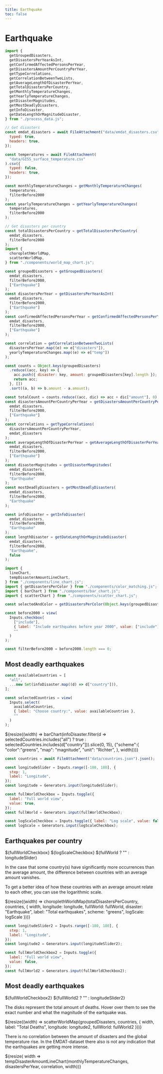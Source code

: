 ```yaml
---
title: Earthquake
toc: false
---
```


# Earthquake

<!-- Load and transform the data -->
<style>
.hero {
display: flex;
flex-direction: column;
align-items: center;
font-family: var(--sans-serif);
margin: 4rem 0 8rem;
text-wrap: balance;
text-align: center;
}

.hero h1 {
margin: 2rem 0;
max-width: none;
font-size: 14vw;
font-weight: 900;
line-height: 1;
background: linear-gradient(30deg, var(--theme-foreground-focus), currentColor);
-webkit-background-clip: text;
-webkit-text-fill-color: transparent;
background-clip: text;
}

.hero h2 {
margin: 0;
max-width: 34em;
font-size: 20px;
font-style: initial;
font-weight: 500;
line-height: 1.5;
color: var(--theme-foreground-muted);
}

@media (min-width: 640px) {
.hero h1 {
font-size: 90px;
}
}

</style>

```js
import {
  getGroupedDisasters,
  getDisastersPerYearAsInt,
  getConfirmedAffectedPersonsPerYear,
  getDisastersAmountPerCountryPerYear,
  getTypeCorrelations,
  getCorrelationBetweenTwoLists,
  getAverageLengthOfDisasterPerYear,
  getTotalDisastersPerCountry,
  getMonthlyTemperatureChanges,
  getYearlyTemperatureChanges,
  getDisasterMagnitudes,
  getMostDeadlyDisasters,
  getInfoDisaster,
  getDateLengthOrMagnitudeDisaster,
} from "./process_data.js";

// Get disasters
const emdat_disasters = await FileAttachment("data/emdat_disasters.csv").csv({
  typed: true,
  headers: true,
});

const temperatures = await FileAttachment(
  "data/GISS_surface_temperature.csv"
).csv({
  typed: false,
  headers: true,
});

const monthlyTemperatureChanges = getMonthlyTemperatureChanges(
  temperatures,
  filterBefore2000
);
const yearlyTemperatureChanges = getYearlyTemperatureChanges(
  temperatures,
  filterBefore2000
);

// Get disasters per country
const totalDisastersPerCountry = getTotalDisastersPerCountry(
  emdat_disasters,
  filterBefore2000
);
import {
  choroplethWorldMap,
  scatterWorldMap,
} from "./components/world_map_chart.js";

const groupedDisasters = getGroupedDisasters(
  emdat_disasters,
  filterBefore2000,
  ["Earthquake"]
);
const disastersPerYear = getDisastersPerYearAsInt(
  emdat_disasters,
  filterBefore2000,
  ["Earthquake"]
);
const confirmedAffectedPersonsPerYear = getConfirmedAffectedPersonsPerYear(
  emdat_disasters,
  filterBefore2000,
  ["Earthquake"]
);

const correlation = getCorrelationBetweenTwoLists(
  disastersPerYear.map((e) => e["disasters"]),
  yearlyTemperatureChanges.map((e) => e["temp"])
);

const counts = Object.keys(groupedDisasters)
  .reduce((acc, key) => {
    acc.push({ disaster: key, amount: groupedDisasters[key].length });
    return acc;
  }, [])
  .sort((a, b) => b.amount - a.amount);

const totalCount = counts.reduce((acc, dic) => acc + dic["amount"], 0);
const disastersAmountPerCountryPerYear = getDisastersAmountPerCountryPerYear(
  emdat_disasters,
  filterBefore2000,
  ["Earthquake"]
);
const correlations = getTypeCorrelations(
  disastersAmountPerCountryPerYear,
  emdat_disasters
);
const averageLengthOfDisasterPerYear = getAverageLengthOfDisasterPerYear(
  emdat_disasters,
  filterBefore2000,
  ["Earthquake"]
);
const disasterMagnitudes = getDisasterMagnitudes(
  emdat_disasters,
  filterBefore2000,
  "Earthquake"
);
const mostDeadlyDisasters = getMostDeadlyDisasters(
  emdat_disasters,
  filterBefore2000,
  "Earthquake"
);

const infoDisaster = getInfoDisaster(
  emdat_disasters,
  filterBefore2000,
  "Earthquake"
);
const lengthDisaster = getDateLengthOrMagnitudeDisaster(
  emdat_disasters,
  filterBefore2000,
  "Earthquake",
  false
);
```

```js
import {
  lineChart,
  tempDisasterAmountLineChart,
} from "./components/line_chart.js";
import { getDisastersPerColor } from "./components/color_matching.js";
import { barChart } from "./components/bar_chart.js";
import { scatterChart } from "./components/scatter_chart.js";
```

```js
const selectedAndColor = getDisastersPerColor(Object.keys(groupedDisasters));
```

```js
const before2000 = view(
  Inputs.checkbox(
    ["include"],
    { label: "Include earthquakes before year 2000", value: ["include"] },
    ""
  )
);
```

```js
const filterBefore2000 = before2000.length === 0;
```

## Most deadly earthquakes

```js
const availableCountries = [
  "all",
  ...new Set(infoDisaster.map((d) => d["country"])),
];

const selectedCountries = view(
  Inputs.select(
    availableCountries,
    { label: "Choose country:", value: availableCountries },
    ""
  )
);
```

<div>
    <div>
        ${resize((width) => barChart(infoDisaster.filter(d => selectedCountries.includes("all") ? true : selectedCountries.includes(d["country"])).slice(0, 15),
            {"scheme":{
                "color":"greens",
                "map": "magnitude",
                "unit": "Richter",
            }, width}))}
    </div>
</div>

```js
const countries = await FileAttachment("data/countries.json").json();

const longitudeSlider = Inputs.range([-180, 180], {
  step: 1,
  label: "Longitude",
});
const longitude = Generators.input(longitudeSlider);

const fullWorldCheckbox = Inputs.toggle({
  label: "Full world view",
  value: true,
});
const fullWorld = Generators.input(fullWorldCheckbox);

const logScaleCheckbox = Inputs.toggle({ label: "Log scale", value: false });
const logScale = Generators.input(logScaleCheckbox);
```

## Earthquakes per country

<div class="grid grid-cols-2">
    <div>
        ${fullWorldCheckbox}
        ${logScaleCheckbox}
        ${fullWorld ? "" : longitudeSlider}
        <p>In the case that some country(s) have significantly more occurrences than the average amount, the difference between countries with an average amount vanishes. </p>
        <p>To get a better idea of how these countries with an average amount relate to each other, you can use the logarithmic scale.</p>
    </div>
    <div class="">
        ${resize((width) => choroplethWorldMap(totalDisastersPerCountry, countries, {
            width, 
            longitude: longitude,
            fullWorld: fullWorld,
            disaster: "Earthquake",
            label: "Total earthquakes",
            scheme: "greens",
            logScale: logScale
        }))}
    </div>
</div>

```js
const longitudeSlider2 = Inputs.range([-180, 180], {
  step: 1,
  label: "Longitude",
});
const longitude2 = Generators.input(longitudeSlider2);

const fullWorldCheckbox2 = Inputs.toggle({
  label: "Full world view",
  value: false,
});
const fullWorld2 = Generators.input(fullWorldCheckbox2);
```

## Most deadly earthquakes

<div class="grid grid-cols-2">
    <div>
        ${fullWorldCheckbox2}
        ${fullWorld2 ? "" : longitudeSlider2}
        <p>The disks represent the total amount of deaths. Hover over them to see the exact number and what the magnitude of the eartquake was.</p>
    </div>
    <div>
        ${resize((width) => scatterWorldMap(groupedDisasters, countries, {
            width, 
            label: "Total Deaths", 
            longitude: longitude2, 
            fullWorld: fullWorld2
        }))}
    </div>
</div>

There is no correlation between the amount of disasters and the global temperature rise. In the EMDAT-dataset there also is not any indication that the earthquakes are getting more intense.

<div class="grid" style="grid-auto-rows: 600px;">
    ${resize( width => tempDisasterAmountLineChart(monthlyTemperatureChanges, disastersPerYear, correlation, width))}
</div>
